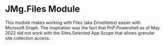 # JMg.Files Module

This module makes working with Files (aka DriveItems) easier with Microsoft Graph. The inspiration was the fact that
PnP.Powershell as of May 2022 did not work with the Sites.Selected App Scope that allows granular site collection access.
